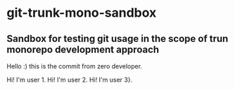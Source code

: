 # git-trunk-mono-sandbox

## Sandbox for testing git usage in the scope of trun monorepo development approach

Hello :) this is the commit from zero developer.

Hi! I'm user 1.
Hi! I'm user 2.
Hi! I'm user 3}.
